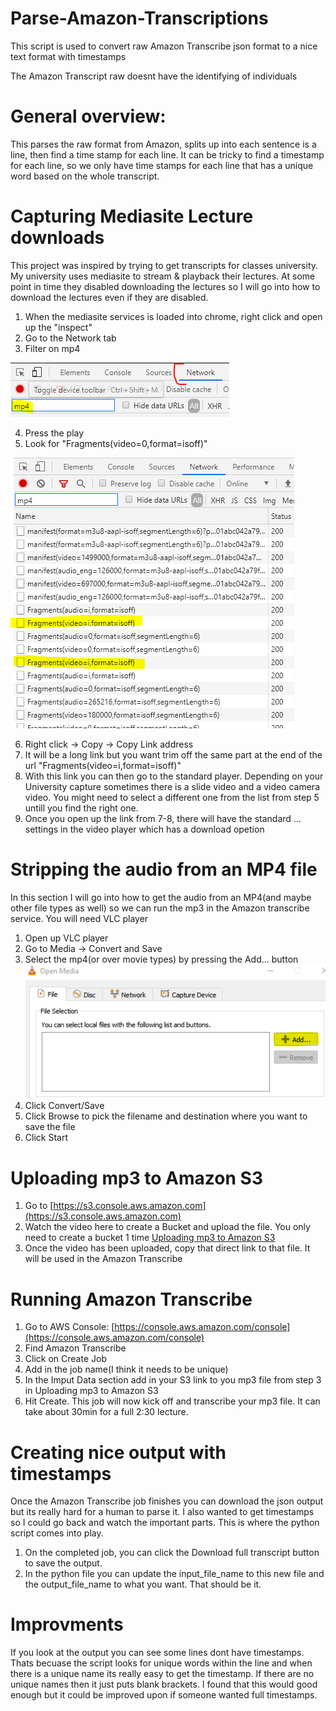 # Parse-Amazon-Transcriptions

This script is used to convert raw Amazon Transcribe json format to a nice text format with timestamps

The Amazon Transcript raw doesnt have the identifying of individuals

# General overview: 
This parses the raw format from Amazon, splits up into each sentence is a line, then find
a time stamp for each line. It can be tricky to find a timestamp for each line, so we only have time stamps
for each line that has a unique word based on the whole transcript.


# Capturing Mediasite Lecture downloads
This project was inspired by trying to get transcripts for classes university. My university uses 
mediasite to stream & playback their lectures. At some point in time they disabled downloading the lectures
so I will go into how to download the lectures even if they are disabled.
1. When the mediasite services is loaded into chrome, right click and open up the "inspect"
2. Go to the Network tab
3. Filter on mp4 

![](/images/mp4_filter.PNG)

4. Press the play  
5. Look for "Fragments(video=0,format=isoff)"

![GitHub Logo](/images/network_tab.PNG)


6. Right click -> Copy -> Copy Link address
7. It will be a long link but you want trim off the same part at the end of the url "Fragments(video=i,format=isoff)"
8. With this link you can then go to the standard player. Depending on your University capture sometimes there is a slide video
and a video camera video. You might need to select a different one from the list from step 5 untill you find the right one.
9. Once you open up the link from 7-8, there will have the standard ... settings in the video player which has a download opetion

# Stripping the audio from an MP4 file
In this section I will go into how to get the audio from an MP4(and maybe other file types as well) so we can run the mp3
in the Amazon transcribe service. You will need VLC player 
1. Open up VLC player
2. Go to Media -> Convert and Save
3. Select the mp4(or over movie types) by pressing the Add... button ![](/images/add_media.PNG)
4. Click Convert/Save
5. Click Browse to pick the filename and destination where you want to save the file
6. Click Start

# Uploading mp3 to Amazon S3
1. Go to [https://s3.console.aws.amazon.com](https://s3.console.aws.amazon.com)
2. Watch the video here to create a Bucket and upload the file. You only need to create a bucket 1 time [Uploading mp3 to Amazon S3](https://youtu.be/1ZDbvHZKgiU)
3. Once the video has been uploaded, copy that direct link to that file. It will be used in the Amazon Transcribe

# Running Amazon Transcribe
1. Go to AWS Console: [https://console.aws.amazon.com/console](https://console.aws.amazon.com/console)
2. Find Amazon Transcribe
3. Click on Create Job
4. Add in the job name(I think it needs to be unique)
5. In the Imput Data section add in your S3 link to you mp3 file from step 3 in Uploading mp3 to Amazon S3
6. Hit Create. This job will now kick off and transcribe your mp3 file. It can take about 30min for a full 2:30 lecture.

# Creating nice output with timestamps
Once the Amazon Transcribe job finishes you can download the json output but its really hard for a human to parse it. 
I also wanted to get timestamps so I could go back and watch the important parts. This is where the python script comes into play.
1. On the completed job, you can click the Download full transcript button to save the output.
2. In the python file you can update the input_file_name to this new file and the output_file_name to what you want. That should be it.

# Improvments
If you look at the output you can see some lines dont have timestamps. Thats becuase the script looks for unique words within the line and when there is a unique name its really easy to get the timestamp. 
If there are no unique names then it just puts blank brackets. I found that this would good enough but it could be improved upon if someone wanted full timestamps.


